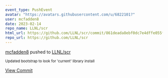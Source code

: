 ```yaml
---
event_type: PushEvent
avatar: "https://avatars.githubusercontent.com/u/6822101?"
user: mcfadden8
date: 2023-02-14
repo_name: LLNL/scr
html_url: https://github.com/LLNL/scr/commit/861deada8ebf0dc7e4dffe055f357b97b4caf13f
repo_url: https://github.com/LLNL/scr
---
```


<a href='https://github.com/mcfadden8' target='_blank'>mcfadden8</a> pushed to <a href='https://github.com/LLNL/scr' target='_blank'>LLNL/scr</a>

<small>Updated bootstrap to look for 'current' library install</small>

<a href='https://github.com/LLNL/scr/commit/861deada8ebf0dc7e4dffe055f357b97b4caf13f' target='_blank'>View Commit</a>